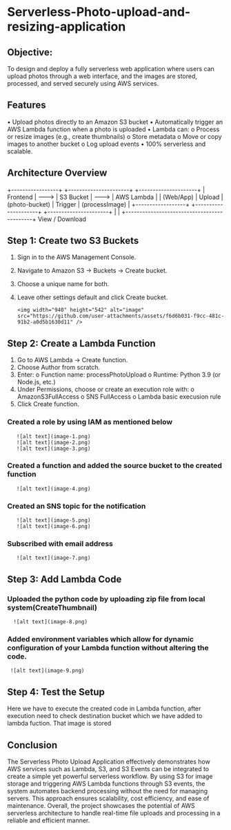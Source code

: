 # Serverless-Photo-upload-and-resizing-application
## Objective: 
To design and deploy a fully serverless web application where users can upload photos through a web interface, and the images are stored, processed, and served securely using AWS services.

## Features
•	Upload photos directly to an Amazon S3 bucket
•	Automatically trigger an AWS Lambda function when a photo is uploaded
•	Lambda can:
o	Process or resize images (e.g., create thumbnails)
o	Store metadata
o	Move or copy images to another bucket
o	Log upload events
•	100% serverless and scalable.

## Architecture Overview
+-----------------+                 +----------------------+                +---------------------+
|   Frontend    |      --->     |   S3 Bucket         |    --->      | AWS Lambda    |
|  (Web/App)  |  Upload  | (photo-bucket) | Trigger  | (processImage) |
+------------------+                 +---------------------+               +----------------------+
        |                                                           |
        +--------------------------------------------+
                 View / Download


## Step 1: Create two S3 Buckets
1.	Sign in to the AWS Management Console.
2.	Navigate to Amazon S3 → Buckets → Create bucket.
3.	Choose a unique name for both.
4.	Leave other settings default and click Create bucket.

        <img width="940" height="542" alt="image" src="https://github.com/user-attachments/assets/f6d6b031-f9cc-481c-91b2-a0d5b1630d11" />


## Step 2: Create a Lambda Function
1.	Go to AWS Lambda → Create function.
2.	Choose Author from scratch.
3.	Enter:
o	Function name: processPhotoUpload
o	Runtime: Python 3.9 (or Node.js, etc.)
4.	Under Permissions, choose or create an execution role with:
o	AmazonS3FullAccess
o	SNS FullAccess
o	Lambda basic execusion rule
5.	Click Create function.

###  Created a role by using IAM as mentioned below
       ![alt text](image-1.png)
       ![alt text](image-2.png)
       ![alt text](image-3.png)
###  Created a function and added the source bucket to the created function
       ![alt text](image-4.png)
###  Created an SNS topic for the notification 
       ![alt text](image-5.png)
       ![alt text](image-6.png)
###  Subscribed with email address
       ![alt text](image-7.png)
## Step 3: Add Lambda Code
###  Uploaded the python code by uploading zip file from local system(CreateThumbnail)
      ![alt text](image-8.png)
###  Added environment variables which allow for dynamic configuration of your Lambda function without altering the code.
     ![alt text](image-9.png)

## Step 4: Test the Setup
Here we have to execute the created code in Lambda function, after execution need to check destination bucket which we have added to lambda fuction. That image is stored 

## Conclusion
The Serverless Photo Upload Application effectively demonstrates how AWS services such as Lambda, S3, and S3 Events can be integrated to create a simple yet powerful serverless workflow. By using S3 for image storage and triggering AWS Lambda functions through S3 events, the system automates backend processing without the need for managing servers. This approach ensures scalability, cost efficiency, and ease of maintenance. Overall, the project showcases the potential of AWS serverless architecture to handle real-time file uploads and processing in a reliable and efficient manner.

